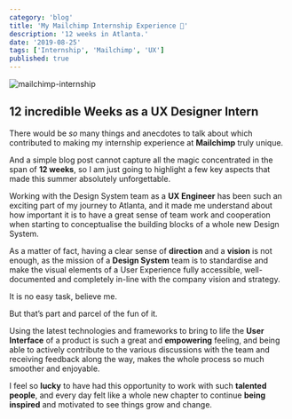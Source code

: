 ```yaml
---
category: 'blog'
title: 'My Mailchimp Internship Experience 💛'
description: '12 weeks in Atlanta.'
date: '2019-08-25'
tags: ['Internship', 'Mailchimp', 'UX']
published: true
---
```


![mailchimp-internship](/static/images/blog-posts/mailchimp-interns.jpg)

## 12 incredible Weeks as a UX Designer Intern

There would be _so_ many things and anecdotes to talk about which contributed to making my internship experience at **Mailchimp** truly unique.

And a simple blog post cannot capture all the magic concentrated in the span of **12 weeks**, so I am just going to highlight a few key aspects that made this summer absolutely unforgettable.

Working with the Design System team as a **UX Engineer** has been such an exciting part of my journey to Atlanta, and it made me understand about how important it is to have a great sense of team work and cooperation when starting to conceptualise the building blocks of a whole new Design System.

As a matter of fact, having a clear sense of **direction** and a **vision** is not enough, as the mission of a **Design System** team is to standardise and make the visual elements of a User Experience fully accessible, well-documented and completely in-line with the company vision and strategy.

It is no easy task, believe me.

But that’s part and parcel of the fun of it.

Using the latest technologies and frameworks to bring to life the **User Interface** of a product is such a great and **empowering** feeling, and being able to actively contribute to the various discussions with the team and receiving feedback along the way, makes the whole process so much smoother and enjoyable.

I feel so **lucky** to have had this opportunity to work with such **talented people**, and every day felt like a whole new chapter to continue **being inspired** and motivated to see things grow and change.
